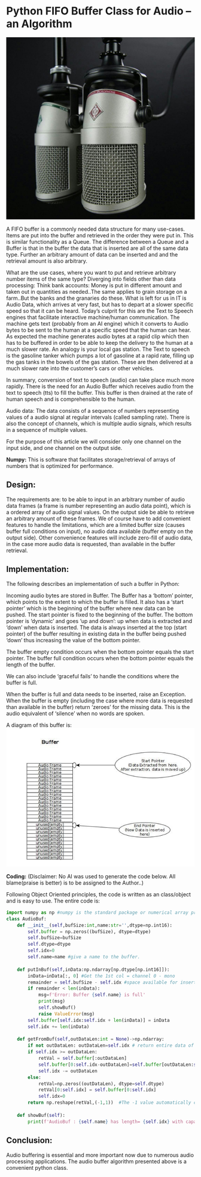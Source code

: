 # Python FIFO Buffer Class for Audio – an Algorithm
<img src="img/pythonFifo.jpeg" />
        
A FIFO buffer is a commonly needed data structure for many use-cases. Items are put into the buffer and retrieved in the order they were put in. This is similar functionality as a Queue. The difference between a Queue and a Buffer is that in the buffer the data that is inserted are all of the same data type. Further an arbitrary amount of data can be inserted and and the retrieval amount is also arbitrary.


What are the use cases, where you want to put and retrieve arbitrary number items of the same type? Diverging into fields other than data processing: Think bank accounts: Money is put in different amount and taken out in quantities as needed..The same applies to grain storage on a farm..But the banks and the granaries do these. What is left for us in IT is Audio Data, which arrives at very fast, but has to depart at a slower specific speed so that it can be heard. Today’s culprit for this are the Text to Speech engines that facilitate interactive machine/human communication. The machine gets text (probably from an AI engine) which it converts to Audio bytes to be sent to the human at a specific speed that the human can hear. As expected the machine generates audio bytes at a rapid clip which then has to be buffered in order to be able to keep the delivery to the human at a much slower rate. An analogy is your local gas station. The Text to speech is the gasoline tanker which pumps a lot of gasoline at a rapid rate, filling up the gas tanks in the bowels of the gas station. These are then delivered at a much slower rate into the customer’s cars or other vehicles.


In summary, conversion of text to speech (audio) can take place much more rapidly. There is the need for an Audio Buffer which receives audio from the text to speech (tts) to fill the buffer. This buffer is then drained at the rate of human speech and is comprehensible to the human.


Audio data: The data consists of a sequence of numbers representing values of a audio signal at regular intervals (called sampling rate). There is also the concept of channels, which is multiple audio signals, which results in a sequence of multiple values.


For the purpose of this article we will consider only one channel on the input side, and one channel on the output side.


<b>Numpy:</b> This is software that facilitates storage/retrieval of arrays of numbers that is optimized for performance.

## Design:
The requirements are: to be able to input in an arbitrary number of audio data frames (a frame is number representing an audio data point), which is a ordered array of audio signal values. On the output side be able to retrieve an arbitrary amount of these frames. We of course have to add convenient features to handle the limitations, which are a limited buffer size (causes buffer full conditions on input), no audio data available (buffer empty on the output side). Other convenience features will include zero-fill of audio data, in the case more audio data is requested, than available in the buffer retrieval.

## Implementation:
The following describes an implementation of such a buffer in Python:


Incoming audio bytes are stored in Buffer. The Buffer has a ‘bottom’ pointer, which points to the extent to which the buffer is filled. It also has a ‘start pointer’ which is the beginning of the buffer where new data can be pushed. The start pointer is fixed to the beginning of the buffer. The bottom pointer is ‘dynamic’ and goes ‘up and down’: up when data is extracted and ‘down’ when data is inserted. The data is always inserted at the top (start pointer) of the buffer resulting in existing data in the buffer being pushed ‘down’ thus increasing the value of the bottom pointer.


The buffer empty condition occurs when the bottom pointer equals the start pointer. The buffer full condition occurs when the bottom pointer equals the length of the buffer.


We can also include ‘graceful fails’ to handle the conditions where the buffer is full.


When the buffer is full and data needs to be inserted, raise an Exception. When the buffer is empty (including the case where more data is requested than available in the buffer) return ‘zeroes’ for the missing data. This is the audio equivalent of ‘silence’ when no words are spoken.


A diagram of this buffer is:
<img src="img/pythonFifo2.jpeg" />

<b>Coding:</b> (Disclaimer: No AI was used to generate the code below. All blame(praise is better) is to be assigned to the Author..)


Following Object Oriented principles, the code is written as an class/object and is easy to use. The entire code is:

```python
import numpy as np #numpy is the standard package or numerical array processing
class AudioBuf:
    def __init__(self,bufSize:int,name:str='',dtype=np.int16):
        self.buffer = np.zeros((bufSize), dtype=dtype)
        self.bufSize=bufSize
        self.dtype=dtype
        self.idx=0
        self.name=name #give a name to the buffer.

    def putInBuf(self,inData:np.ndarray[np.dtype[np.int16]]):
        inData=inData[:, 0] #Get the 1st col = channel 0 - mono
        remainder = self.bufSize - self.idx #space available for insertion
        if remainder < len(inData):
            msg=f'Error: Buffer {self.name} is full'
            print(msg)
            self.showBuf()
            raise ValueError(msg)
        self.buffer[self.idx:self.idx + len(inData)] = inData
        self.idx += len(inData)

    def getFromBuf(self,outDataLen:int = None)->np.ndarray:
        if not outDataLen: outDataLen=self.idx # return entire data of length is not specified 
        if self.idx >= outDataLen:
            retVal = self.buffer[:outDataLen]
            self.buffer[0:self.idx-outDataLen]=self.buffer[outDataLen:self.idx]  #move buffer up
            self.idx -= outDataLen
        else:
            retVal=np.zeros((outDataLen), dtype=self.dtype)
            retVal[0:self.idx] = self.buffer[0:self.idx]
            self.idx=0
        return np.reshape(retVal,(-1,1))  #The -1 value automatically calculates to the number of elements
    
    def showBuf(self):
        print(f'AudioBuf : {self.name} has length= {self.idx} with capacity {self.bufSize}')
```
## Conclusion:
Audio buffering is essential and more important now due to numerous audio processing applications. The audio buffer algorithm presented above is a convenient python class.



